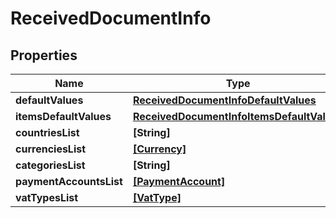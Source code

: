 # ReceivedDocumentInfo

## Properties

Name | Type | Description | Notes
------------ | ------------- | ------------- | -------------
**defaultValues** | [**ReceivedDocumentInfoDefaultValues**](ReceivedDocumentInfoDefaultValues.md) |  | [optional] 
**itemsDefaultValues** | [**ReceivedDocumentInfoItemsDefaultValues**](ReceivedDocumentInfoItemsDefaultValues.md) |  | [optional] 
**countriesList** | **[String]** |  | [optional] 
**currenciesList** | [**[Currency]**](Currency.md) |  | [optional] 
**categoriesList** | **[String]** |  | [optional] 
**paymentAccountsList** | [**[PaymentAccount]**](PaymentAccount.md) |  | [optional] 
**vatTypesList** | [**[VatType]**](VatType.md) |  | [optional] 


